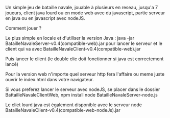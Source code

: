 Un simple jeu de bataille navale, jouable à plusieurs en reseau, jusqu'a 7 joueurs, 
client java lourd ou en mode web avec du javascript, partie serveur en java ou en javascript avec nodeJS.

Comment jouer ?

Le plus simple en locale et d'utiliser la version Java :
java -jar BatailleNavaleServer-v0.4(compatible-web).jar pour lancer le serveur et le client qui va avec BatailleNavaleClient-v0.4(compatible-web).jar

Puis lancer le client (le double clic doit fonctionner si java est correctement lancé)

Pour la version web n'importe quel serveur http fera l'affaire ou meme juste ouvrir le index.html dans votre navigateur.

Si vous preferez lancer le serveur avec nodeJS, se placer dans le dossier BattailleNavaleClientWeb,
npm install
node BatailleNavaleServer-node.js

Le cliet lourd java est également disponible avec le serveur node BatailleNavaleClient-v0.4(compatible-web-nodeJs).jar





